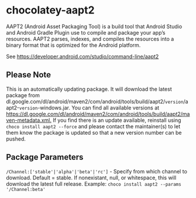 # chocolatey-aapt2

AAPT2 (Android Asset Packaging Tool) is a build tool that Android Studio and Android Gradle Plugin use to compile and package your app’s resources. AAPT2 parses, indexes, and compiles the resources into a binary format that is optimized for the Android platform.

See <https://developer.android.com/studio/command-line/aapt2>

## Please Note

This is an automatically updating package. It will download the latest package from dl.google.com/dl/android/maven2/com/android/tools/build/aapt2/`version`/aapt2-`version`-windows.jar. You can find all available versions at <https://dl.google.com/dl/android/maven2/com/android/tools/build/aapt2/maven-metadata.xml.>
If you find there is an update available, reinstall using `choco install aapt2 --force` and please contact the maintainer(s) to let them know the package is updated so that a new version number can be pushed.

## Package Parameters

`/Channel:['stable'|'alpha'|'beta'|'rc']` - Specify from which channel to download. Default = stable. If nonexistant, null, or whitespace, this will download the latest full release.
Example: `choco install aapt2 --params '/Channel:beta'`
